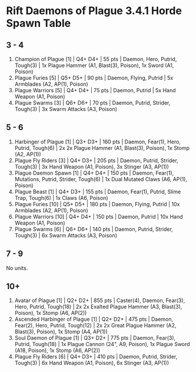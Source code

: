 # Rift Daemons of Plague 3.4.1 Horde Spawn Table

## 3 - 4

1. Champion of Plague [1] | Q4+ D4+ | 55 pts | Daemon, Hero, Putrid, Tough(3) | 1x Plague Hammer (A1, Blast(3), Poison), 1x Sword (A1, Poison)
1. Plague Furies [5] | Q5+ D5+ | 90 pts | Daemon, Flying, Putrid | 5x Armblades (A2, AP(1), Poison)
1. Plague Warriors [5] | Q4+ D4+ | 75 pts | Daemon, Putrid | 5x Hand Weapon (A1, Poison)
1. Plague Swarms [3] | Q6+ D6+ | 70 pts | Daemon, Putrid, Strider, Tough(3) | 3x Swarm Attacks (A3, Poison)

## 5 - 6

1. Harbinger of Plague [1] | Q3+ D3+ | 160 pts | Daemon, Fear(1), Hero, Putrid, Tough(6) | 2x 2x Plague Hammer (A1, Blast(3), Poison), 1x Stomp (A2, AP(1))
1. Plague Fly Riders [3] | Q4+ D3+ | 205 pts | Daemon, Putrid, Strider, Tough(3) | 3x Hand Weapon (A1, Poison), 3x Stinger (A3, AP(1))
1. Plague Daemon Spawn [1] | Q4+ D4+ | 150 pts | Daemon, Fear(1), Mutations, Putrid, Strider, Tough(6) | 1x Dual Mutated Claws (A6, AP(1), Poison)
1. Plague Beast [1] | Q4+ D3+ | 155 pts | Daemon, Fear(1), Putrid, Slime Trap, Tough(6) | 1x Claws (A6, Poison)
1. Plague Furies [10] | Q5+ D5+ | 180 pts | Daemon, Flying, Putrid | 10x Armblades (A2, AP(1), Poison)
1. Plague Warriors [10] | Q4+ D4+ | 150 pts | Daemon, Putrid | 10x Hand Weapon (A1, Poison)
1. Plague Swarms [6] | Q6+ D6+ | 140 pts | Daemon, Putrid, Strider, Tough(3) | 6x Swarm Attacks (A3, Poison)

## 7 - 9

No units.

## 10+

1. Avatar of Plague [1] | Q2+ D2+ | 855 pts | Caster(4), Daemon, Fear(3), Hero, Putrid, Tough(18) | 2x 2x Exalted Plague Hammer (A3, Blast(3), Poison), 1x Stomp (A6, AP(2))
1. Ascended Harbinger of Plague [1] | Q2+ D2+ | 475 pts | Daemon, Fear(2), Hero, Putrid, Tough(12) | 2x 2x Great Plague Hammer (A2, Blast(3), Poison), 1x Stomp (A4, AP(1))
1. Soul Daemon of Plague [1] | Q3+ D2+ | 775 pts | Daemon, Fear(3), Putrid, Tough(18) | 1x Plague Cannon (24", A9, Poison), 1x Plague Sword (A18, Poison), 1x Stomp (A6, AP(2))
1. Plague Fly Riders [6] | Q4+ D3+ | 410 pts | Daemon, Putrid, Strider, Tough(3) | 6x Hand Weapon (A1, Poison), 6x Stinger (A3, AP(1))